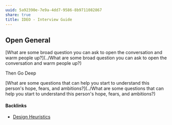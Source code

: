 ```yaml
---
uuid: 5a92390e-7e9a-4dd7-9586-8b9711082867
share: true
title: IDEO - Interview Guide
---
```

## Open General

[What are some broad question you can ask to open the conversation and warm people up?](../What are some broad question you can ask to open the conversation and warm people up?)

Then Go Deep

[What are some questions that can help you start to understand this person's hope, fears, and ambitions?](../What are some questions that can help you start to understand this person's hope, fears, and ambitions?)

#### Backlinks

* [Design Heuristics](/5e01e1ef-4aa4-491d-8ac3-8f0343201a97)